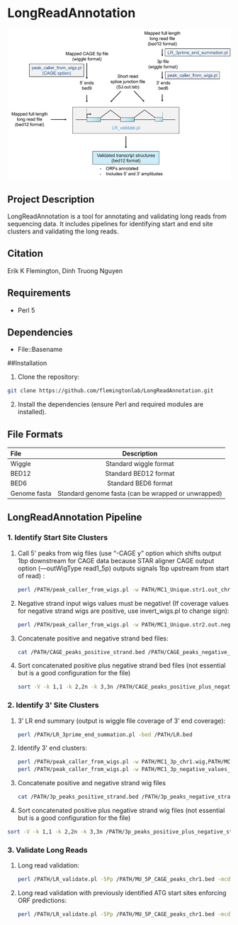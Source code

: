 # LongReadAnnotation 
![Validation schematic](images/2_long_read_validation_schematic.jpg)

## Project Description
LongReadAnnotation is a tool for annotating and validating long reads from sequencing data. It includes pipelines for identifying start and end site clusters and validating the long reads.

## Citation

Erik K Flemington, Dinh Truong Nguyen

## Requirements
- Perl 5

## Dependencies
- File::Basename

##Installation
1. Clone the repository:
```sh
git clone https://github.com/flemingtonlab/LongReadAnnotation.git
```
2. Install the dependencies (ensure Perl and required modules are installed).


## File Formats

| File          | Description                                      |
|:--------------|:------------------------------------------------:|
| Wiggle        | Standard wiggle format                           |
| BED12         | Standard BED12 format                            |
| BED6          | Standard BED6 format                             |
| Genome fasta  | Standard genome fasta (can be wrapped or unwrapped) 

## LongReadAnnotation Pipeline
### 1. Identify Start Site Clusters
1. Call 5' peaks from wig files (use “-CAGE y” option which shifts output 1bp downstream for CAGE data because STAR aligner CAGE output option (—outWigType read1_5p) outputs signals 1bp upstream from start of read) :
   ```sh
   perl /PATH/peak_caller_from_wigs.pl -w PATH/MC1_Unique.str1.out_chr1.wig,PATH/MC2_Unique.str1.out_chr1.wig,PATH/MC4_Unique.str1.out_chr1.wig -mw 8 -fva 0.2 -mspd 10 -s + -CAGE y
   ```
2. Negative strand input wigs values must be negative! (If coverage values for negative strand wigs are positive, use invert_wigs.pl to change sign):
   ```sh
   perl /PATH/peak_caller_from_wigs.pl -w PATH/MC1_Unique.str2.out.negative_values_chr1.wig,PATH/MC2_Unique.str2.out.negative_values_chr1.wig,PATH/MC4_Unique.str2.out.negative_values_chr1.wig -mw 8 -fva 0.2 -mspd 10 -s -
   ```
3. Concatenate positive and negative strand bed files:
   ```sh
   cat /PATH/CAGE_peaks_positive_strand.bed /PATH/CAGE_peaks_negative_strand.bed > /PATH/CAGE_peaks_positive_plus_negative_strand.bed
   ```
4. Sort concatenated positive plus negative strand bed files (not essential but is a good configuration for the file)
   ```sh
   sort -V -k 1,1 -k 2,2n -k 3,3n /PATH/CAGE_peaks_positive_plus_negative_strand.bed > /PATH/CAGE_peaks_positive_plus_negative_strand_sorted.bed
   ```

### 2. Identify 3' Site Clusters
1. 3’ LR end summary (output is wiggle file coverage of 3’ end coverage):
   ```sh
   perl /PATH/LR_3prime_end_summation.pl -bed /PATH/LR.bed
   ```
2. Identify 3' end clusters:
   ```sh
   perl /PATH/peak_caller_from_wigs.pl -w PATH/MC1_3p_chr1.wig,PATH/MC2_3p_chr1.wig,PATH/MC4_3p_chr1.wig -mw 8 -fva 0.2 -mspd 10 -s +
   perl /PATH/peak_caller_from_wigs.pl -w PATH/MC1_3p_negative_values_chr1.wig,PATH/MC2_3p_negative_values_chr1.wig,PATH/MC4_3p_negative_values_chr1.wig -mw 8 -fva 0.2 -mspd 10 -s -
   ```
3. Concatenate positive and negative strand wig files
   ```sh
   cat /PATH/3p_peaks_positive_strand.bed /PATH/3p_peaks_negative_strand.bed > /PATH/3p_peaks_positive_plus_negative_strand.bed
   ```
 4. Sort concatenated positive plus negative strand wig files (not essential but is a good configuration for the file)
   ```sh  
   sort -V -k 1,1 -k 2,2n -k 3,3n /PATH/3p_peaks_positive_plus_negative_strand.bed > /PATH/3p_peaks_positive_plus_negative_strand_sorted.bed
   ```

### 3. Validate Long Reads
1. Long read validation:
   ```sh
   perl /PATH/LR_validate.pl -5Pp /PATH/MU_5P_CAGE_peaks_chr1.bed -mcde 10 -mcdi 2 -3Pp /PATH/MU_3P_peaks_chr1.bed -3Pde 10 -3Pdi 10 -minSJ 1 -SJt /PATH/MU-SJ.out.tab -f /PATH/hg38_chr1_first_por...
   ```
2. Long read validation with previously identified ATG start sites enforcing ORF predictions:
   ```sh
   perl /PATH/LR_validate.pl -5Pp /PATH/MU_5P_CAGE_peaks_chr1.bed -mcde 10 -mcdi 2 -3Pp /PATH/MU_3P_peaks_chr1.bed -3Pde 10 -3Pdi 10 -minSJ 1 -SJt /PATH/MU-SJ.out.tab -f /PATH/hg38_chr1_first_portion.fa  -LR /PATH/MU_LR_fullLength.merged_1million.bed -ATG /PATH/LR_validate/test_data/hg38_chr1_known_ORF_start_sites.bed
   ```
